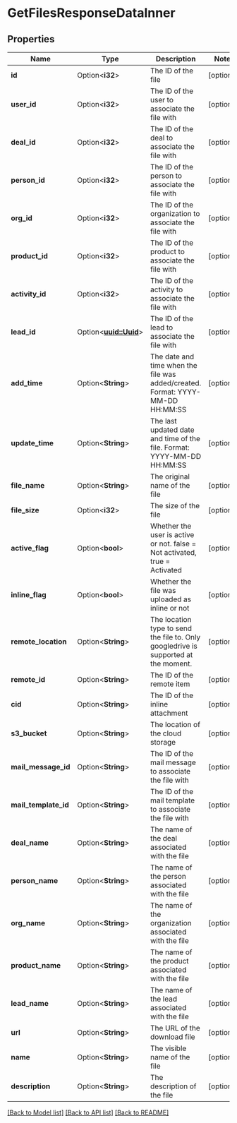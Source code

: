 # GetFilesResponseDataInner

## Properties

Name | Type | Description | Notes
------------ | ------------- | ------------- | -------------
**id** | Option<**i32**> | The ID of the file | [optional]
**user_id** | Option<**i32**> | The ID of the user to associate the file with | [optional]
**deal_id** | Option<**i32**> | The ID of the deal to associate the file with | [optional]
**person_id** | Option<**i32**> | The ID of the person to associate the file with | [optional]
**org_id** | Option<**i32**> | The ID of the organization to associate the file with | [optional]
**product_id** | Option<**i32**> | The ID of the product to associate the file with | [optional]
**activity_id** | Option<**i32**> | The ID of the activity to associate the file with | [optional]
**lead_id** | Option<[**uuid::Uuid**](uuid::Uuid.md)> | The ID of the lead to associate the file with | [optional]
**add_time** | Option<**String**> | The date and time when the file was added/created. Format: YYYY-MM-DD HH:MM:SS | [optional]
**update_time** | Option<**String**> | The last updated date and time of the file. Format: YYYY-MM-DD HH:MM:SS | [optional]
**file_name** | Option<**String**> | The original name of the file | [optional]
**file_size** | Option<**i32**> | The size of the file | [optional]
**active_flag** | Option<**bool**> | Whether the user is active or not. false = Not activated, true = Activated | [optional]
**inline_flag** | Option<**bool**> | Whether the file was uploaded as inline or not | [optional]
**remote_location** | Option<**String**> | The location type to send the file to. Only googledrive is supported at the moment. | [optional]
**remote_id** | Option<**String**> | The ID of the remote item | [optional]
**cid** | Option<**String**> | The ID of the inline attachment | [optional]
**s3_bucket** | Option<**String**> | The location of the cloud storage | [optional]
**mail_message_id** | Option<**String**> | The ID of the mail message to associate the file with | [optional]
**mail_template_id** | Option<**String**> | The ID of the mail template to associate the file with | [optional]
**deal_name** | Option<**String**> | The name of the deal associated with the file | [optional]
**person_name** | Option<**String**> | The name of the person associated with the file | [optional]
**org_name** | Option<**String**> | The name of the organization associated with the file | [optional]
**product_name** | Option<**String**> | The name of the product associated with the file | [optional]
**lead_name** | Option<**String**> | The name of the lead associated with the file | [optional]
**url** | Option<**String**> | The URL of the download file | [optional]
**name** | Option<**String**> | The visible name of the file | [optional]
**description** | Option<**String**> | The description of the file | [optional]

[[Back to Model list]](../README.md#documentation-for-models) [[Back to API list]](../README.md#documentation-for-api-endpoints) [[Back to README]](../README.md)



